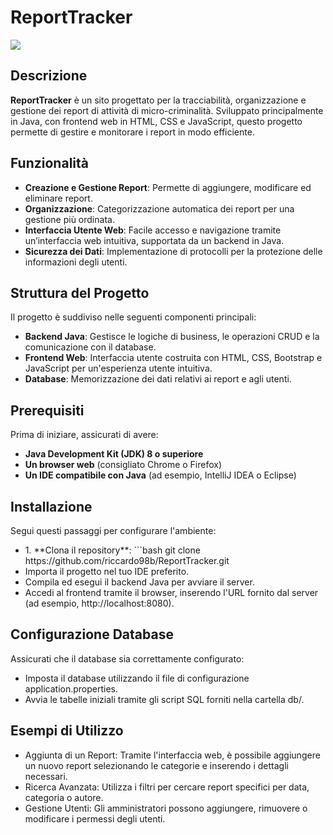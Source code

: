 # ReportTracker

<!-- Screen ReportTracker -->
<img src="https://i.ibb.co/8xyBWz2/progetto-Report-Tracker-Belloni-Riccardo.png">

## Descrizione
**ReportTracker** è un sito progettato per la tracciabilità, organizzazione e gestione dei report di attività
di micro-criminalità.
Sviluppato principalmente in Java, con frontend web in HTML, CSS e JavaScript,
questo progetto permette  di gestire e monitorare i report in modo efficiente.

## Funzionalità
- **Creazione e Gestione Report**: Permette di aggiungere, modificare ed eliminare report.
- **Organizzazione**: Categorizzazione automatica dei report per una gestione più ordinata.
- **Interfaccia Utente Web**: Facile accesso e navigazione tramite un’interfaccia web intuitiva, supportata da un backend in Java.
- **Sicurezza dei Dati**: Implementazione di protocolli per la protezione delle informazioni degli utenti.
  
## Struttura del Progetto
Il progetto è suddiviso nelle seguenti componenti principali:
- **Backend Java**: Gestisce le logiche di business, le operazioni CRUD e la comunicazione con il database.
- **Frontend Web**: Interfaccia utente costruita con HTML, CSS, Bootstrap e JavaScript per un'esperienza utente intuitiva.
- **Database**: Memorizzazione dei dati relativi ai report e agli utenti.

## Prerequisiti
Prima di iniziare, assicurati di avere:
- **Java Development Kit (JDK) 8 o superiore**
- **Un browser web** (consigliato Chrome o Firefox)
- **Un IDE compatibile con Java** (ad esempio, IntelliJ IDEA o Eclipse)
  
## Installazione
<p>Segui questi passaggi per configurare l'ambiente: </p>
<ul>
 <li>1. **Clona il repository**:
   ```bash
   git clone https://github.com/riccardo98b/ReportTracker.git
 </li>
 <li>Importa il progetto nel tuo IDE preferito.</li>
 <li>Compila ed esegui il backend Java per avviare il server.</li>
 <li>Accedi al frontend tramite il browser, inserendo l'URL fornito dal server (ad esempio, http://localhost:8080).</li>
</ul>
  
## Configurazione Database
<p>Assicurati che il database sia correttamente configurato:</p>
<ul>
<li>Imposta il database utilizzando il file di configurazione application.properties.</li>
<li>Avvia le tabelle iniziali tramite gli script SQL forniti nella cartella db/.</li>
</ul>

## Esempi di Utilizzo
<ul>
 <li>Aggiunta di un Report: Tramite l'interfaccia web, è possibile aggiungere un nuovo report selezionando le categorie e inserendo 
    i dettagli necessari. </li>
 <li>Ricerca Avanzata: Utilizza i filtri per cercare report specifici per data, categoria o autore.</li>
 <li>Gestione Utenti: Gli amministratori possono aggiungere, rimuovere o modificare i permessi degli utenti.
</li>
</ul>
